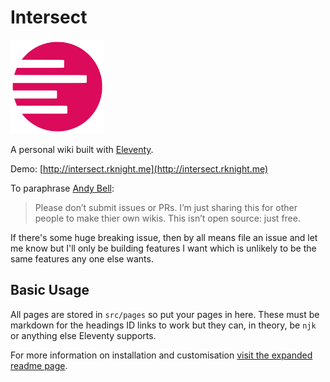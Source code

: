 # Intersect

<img src="src/_eleventy/assets/img/logos/logo.svg" style="width:150px;height:150px" alt="Intersect Logo">

A personal wiki built with [Eleventy](https://11ty.dev).

Demo: [http://intersect.rknight.me](http://intersect.rknight.me)

To paraphrase [Andy Bell](https://github.com/andy-piccalilli/11ty-base):

> Please don’t submit issues or PRs. I’m just sharing this for other people to make thier own wikis. This isn’t open source: just free.

If there's some huge breaking issue, then by all means file an issue and let me know but I'll only be building features I want which is unlikely to be the same features any one else wants.

## Basic Usage

All pages are stored in `src/pages` so put your pages in here. These must be markdown for the headings ID links to work but they can, in theory, be `njk` or anything else Eleventy supports.

For more information on installation and customisation [visit the expanded readme page](https://intersect.rknight.me/meta/readme).
